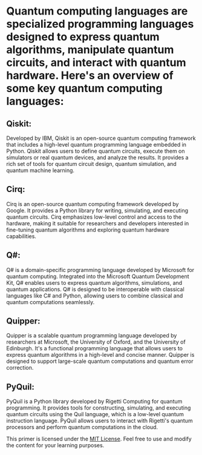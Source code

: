 # Quantum computing languages are specialized programming languages designed to express quantum algorithms, manipulate quantum circuits, and interact with quantum hardware. Here's an overview of some key quantum computing languages:

## Qiskit:
Developed by IBM, Qiskit is an open-source quantum computing framework that includes a high-level quantum programming language embedded in Python.
Qiskit allows users to define quantum circuits, execute them on simulators or real quantum devices, and analyze the results.
It provides a rich set of tools for quantum circuit design, quantum simulation, and quantum machine learning.

## Cirq:
Cirq is an open-source quantum computing framework developed by Google.
It provides a Python library for writing, simulating, and executing quantum circuits.
Cirq emphasizes low-level control and access to the hardware, making it suitable for researchers and developers interested in fine-tuning quantum algorithms and exploring quantum hardware capabilities.

## Q#:
Q# is a domain-specific programming language developed by Microsoft for quantum computing.
Integrated into the Microsoft Quantum Development Kit, Q# enables users to express quantum algorithms, simulations, and quantum applications.
Q# is designed to be interoperable with classical languages like C# and Python, allowing users to combine classical and quantum computations seamlessly.

## Quipper:
Quipper is a scalable quantum programming language developed by researchers at Microsoft, the University of Oxford, and the University of Edinburgh.
It's a functional programming language that allows users to express quantum algorithms in a high-level and concise manner.
Quipper is designed to support large-scale quantum computations and quantum error correction.

## PyQuil:
PyQuil is a Python library developed by Rigetti Computing for quantum programming.
It provides tools for constructing, simulating, and executing quantum circuits using the Quil language, which is a low-level quantum instruction language.
PyQuil allows users to interact with Rigetti's quantum processors and perform quantum computations in the cloud.

This primer is licensed under the [MIT License](LICENSE.md). Feel free to use and modify the content for your learning purposes.


